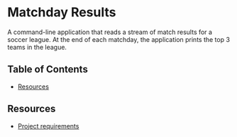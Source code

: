 # Matchday Results

A command-line application that reads a stream of match results for a soccer league. At the end of each matchday, the application prints the top 3 teams in the league.

## Table of Contents
* [Resources](#resources)

## Resources <a name="resources"></a>
* [Project requirements](./PROMPT.md)
